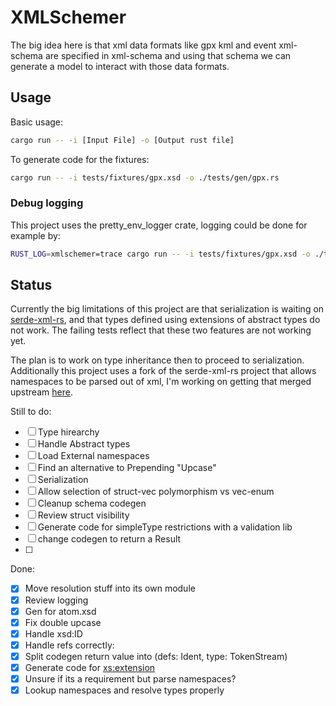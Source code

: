 # XMLSchemer

The big idea here is that xml data formats like gpx kml and event xml-schema are specified in xml-schema and using that schema we can generate a model to interact with those data formats.

## Usage

Basic usage:
```bash
cargo run -- -i [Input File] -o [Output rust file]
```

To generate code for the fixtures:
```bash
cargo run -- -i tests/fixtures/gpx.xsd -o ./tests/gen/gpx.rs
```

### Debug logging

This project uses the pretty_env_logger crate, logging could be done for example by:
```bash
RUST_LOG=xmlschemer=trace cargo run -- -i tests/fixtures/gpx.xsd -o ./tests/gen/gpx.rs
```

## Status

Currently the big limitations of this project are that serialization is waiting on [serde-xml-rs](https://github.com/RReverser/serde-xml-rs/pull/36), and that types defined using extensions of abstract types do not work. The failing tests
reflect that these two features are not working yet.

The plan is to work on type inheritance then to proceed to serialization. Additionally this project uses a fork
of the serde-xml-rs project that allows namespaces to be parsed out of xml, I'm working on getting that merged
upstream [here](https://github.com/RReverser/serde-xml-rs/pull/95).

Still to do:
- [ ] Type hirearchy
- [ ] Handle Abstract types
- [ ] Load External namespaces
- [ ] Find an alternative to Prepending "Upcase"
- [ ] Serialization
- [ ] Allow selection of struct-vec polymorphism vs vec-enum
- [ ] Cleanup schema codegen
- [ ] Review struct visibility
- [ ] Generate code for simpleType restrictions with a validation lib
- [ ] change codegen to return a Result
- [ ] 

Done:
- [x] Move resolution stuff into its own module
- [x] Review logging
- [x] Gen for atom.xsd
- [x] Fix double upcase
- [x] Handle xsd:ID
- [x] Handle refs correctly: 
- [x] Split codegen return value into (defs: Ident, type: TokenStream)
- [x] Generate code for <xs:extension>
- [x] Unsure if its a requirement but parse namespaces?
- [x] Lookup namespaces and resolve types properly